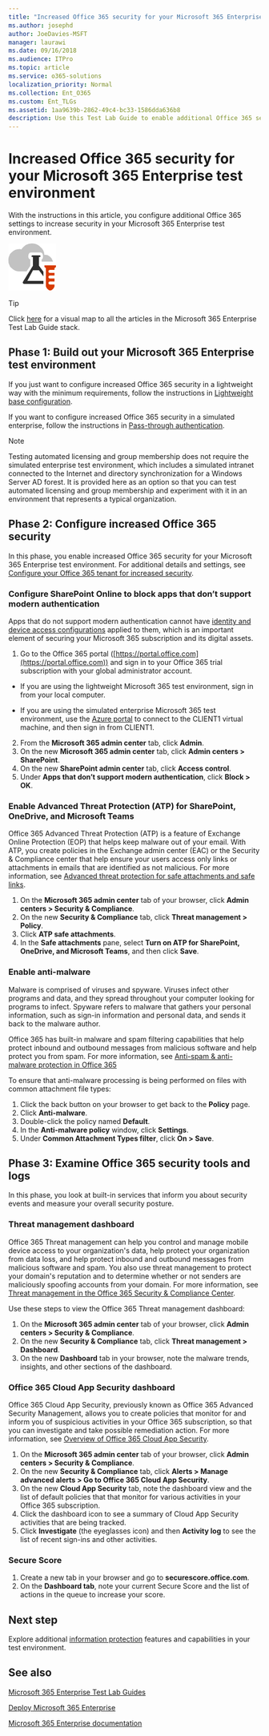 ```yaml
---
title: "Increased Office 365 security for your Microsoft 365 Enterprise test environment"
ms.author: josephd
author: JoeDavies-MSFT
manager: laurawi
ms.date: 09/16/2018
ms.audience: ITPro
ms.topic: article
ms.service: o365-solutions
localization_priority: Normal
ms.collection: Ent_O365
ms.custom: Ent_TLGs
ms.assetid: 1aa9639b-2862-49c4-bc33-1586dda636b8
description: Use this Test Lab Guide to enable additional Office 365 security settings your Microsoft 365 Enterprise test environment.
---
```


# Increased Office 365 security for your Microsoft 365 Enterprise test environment

With the instructions in this article, you configure additional Office 365 settings to increase security in your Microsoft 365 Enterprise test environment.

![Test Lab Guides for the Microsoft cloud](media/m365-enterprise-test-lab-guides/cloud-tlg-icon.png)

> [!TIP]
> Click [here](https://aka.ms/m365etlgstack) for a visual map to all the articles in the Microsoft 365 Enterprise Test Lab Guide stack.
  
## Phase 1: Build out your Microsoft 365 Enterprise test environment

If you just want to configure increased Office 365 security in a lightweight way with the minimum requirements, follow the instructions in [Lightweight base configuration](lightweight-base-configuration-microsoft-365-enterprise.md).
  
If you want to configure increased Office 365 security in a simulated enterprise, follow the instructions in [Pass-through authentication](pass-through-auth-m365-ent-test-environment.md).
  
> [!NOTE]
> Testing automated licensing and group membership does not require the simulated enterprise test environment, which includes a simulated intranet connected to the Internet and directory synchronization for a Windows Server AD forest. It is provided here as an option so that you can test automated licensing and group membership and experiment with it in an environment that represents a typical organization. 


## Phase 2: Configure increased Office 365 security

In this phase, you enable increased Office 365 security for your Microsoft 365 Enterprise test environment. For additional details and settings, see [Configure your Office 365 tenant for increased security](https://docs.microsoft.com/office365/securitycompliance/tenant-wide-setup-for-increased-security).

### Configure SharePoint Online to block apps that don’t support modern authentication

Apps that do not support modern authentication cannot have [identity and device access configurations](microsoft-365-policies-configurations.md) applied to them, which is an important element of securing your Microsoft 365 subscription and its digital assets. 

1. Go to the Office 365 portal ([https://portal.office.com](https://portal.office.com)) and sign in to your Office 365 trial subscription with your global administrator account.
    
  - If you are using the lightweight Microsoft 365 test environment, sign in from your local computer.
    
  - If you are using the simulated enterprise Microsoft 365 test environment, use the [Azure portal](https://portal.azure.com) to connect to the CLIENT1 virtual machine, and then sign in from CLIENT1.
 
2. From the **Microsoft 365 admin center** tab, click **Admin**.
3. On the new **Microsoft 365 admin center** tab, click **Admin centers > SharePoint**.
4. On the new **SharePoint admin center** tab, click **Access control**.
5. Under **Apps that don’t support modern authentication**, click **Block > OK**.


### Enable Advanced Threat Protection (ATP) for SharePoint, OneDrive, and Microsoft Teams

Office 365 Advanced Threat Protection (ATP) is a feature of Exchange Online Protection (EOP) that helps keep malware out of your email. With ATP, you create policies in the Exchange admin center (EAC) or the Security & Compliance center that help ensure your users access only links or attachments in emails that are identified as not malicious. For more information, see [Advanced threat protection for safe attachments and safe links](https://docs.microsoft.com/office365/securitycompliance/office-365-atp).

1. On the **Microsoft 365 admin center** tab of your browser, click **Admin centers > Security & Compliance**.
2. On the new **Security & Compliance** tab, click **Threat management > Policy**.
3. Click **ATP safe attachments**.
4. In the **Safe attachments** pane, select **Turn on ATP for SharePoint, OneDrive, and Microsoft Teams**, and then click **Save**.

### Enable anti-malware

Malware is comprised of viruses and spyware. Viruses infect other programs and data, and they spread throughout your computer looking for programs to infect. Spyware refers to malware that gathers your personal information, such as sign-in information and personal data, and sends it back to the malware author. 

Office 365 has built-in malware and spam filtering capabilities that help protect inbound and outbound messages from malicious software and help protect you from spam. For more information, see [Anti-spam & anti-malware protection in Office 365](https://docs.microsoft.com/office365/securitycompliance/anti-spam-and-anti-malware-protection)

To ensure that anti-malware processing is being performed on files with common attachment file types:

1. Click the back button on your browser to get back to the **Policy** page.
2. Click **Anti-malware**.
3. Double-click the policy named **Default**.
4. In the **Anti-malware policy** window, click **Settings**.
4. Under **Common Attachment Types filter**, click **On > Save**.


## Phase 3: Examine Office 365 security tools and logs

In this phase, you look at built-in services that inform you about security events and measure your overall security posture.

### Threat management dashboard

Office 365 Threat management can help you control and manage mobile device access to your organization's data, help protect your organization from data loss, and help protect inbound and outbound messages from malicious software and spam. You also use threat management to protect your domain's reputation and to determine whether or not senders are maliciously spoofing accounts from your domain. For more information, see [Threat management in the Office 365 Security & Compliance Center](https://docs.microsoft.com/office365/securitycompliance/threat-management).

Use these steps to view the Office 365 Threat management dashboard:

1. On the **Microsoft 365 admin center** tab of your browser, click **Admin centers > Security & Compliance**.
2. On the new **Security & Compliance** tab, click **Threat management > Dashboard**.
3. On the new **Dashboard** tab in your browser, note the malware trends, insights, and other sections of the dashboard.

### Office 365 Cloud App Security dashboard

Office 365 Cloud App Security, previously known as Office 365 Advanced Security Management, allows you to create policies that monitor for and inform you of suspicious activities in your Office 365 subscription, so that you can investigate and take possible remediation action. For more information, see [Overview of Office 365 Cloud App Security](https://docs.microsoft.com/office365/securitycompliance/office-365-cas-overview).

1. On the **Microsoft 365 admin center** tab of your browser, click **Admin centers > Security & Compliance**.
2. On the new **Security & Compliance** tab, click **Alerts > Manage advanced alerts > Go to Office 365 Cloud App Security**.
3. On the new **Cloud App Security** tab, note the dashboard view and the list of default policies that that monitor for various activities in your Office 365 subscription.
4. Click the dashboard icon to see a summary of Cloud App Security activities that are being tracked.
5. Click **Investigate** (the eyeglasses icon) and then **Activity log** to see the list of recent sign-ins and other activities.

### Secure Score

1. Create a new tab in your browser and go to **securescore.office.com**.
2. On the **Dashboard tab**, note your current Secure Score and the list of actions in the queue to increase your score.

## Next step

Explore additional [information protection](m365-enterprise-test-lab-guides.md#information-protection) features and capabilities in your test environment.

## See also

[Microsoft 365 Enterprise Test Lab Guides](m365-enterprise-test-lab-guides.md)

[Deploy Microsoft 365 Enterprise](deploy-microsoft-365-enterprise.md)

[Microsoft 365 Enterprise documentation](https://docs.microsoft.com/microsoft-365-enterprise/)

